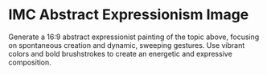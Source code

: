 # IMC Abstract Expressionism Image

Generate a 16:9 abstract expressionist painting of the topic above, focusing on spontaneous creation and dynamic, sweeping gestures. Use vibrant colors and bold brushstrokes to create an energetic and expressive composition.
